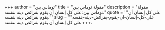 +++
author = "توماس بين"
title = "مقولة توماس بين"
description = "مقولة توماس بين: على كل إنسان أن يقوم بفرائض دينه بنفسه."
quote = '''على كل إنسان أن يقوم بفرائض دينه بنفسه.'''
slug = "على-كل-إنسان-أن-يقوم-بفرائض-دينه-بنفسه"
+++
على كل إنسان أن يقوم بفرائض دينه بنفسه.
